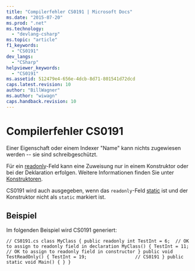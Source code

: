 ```yaml
---
title: "Compilerfehler CS0191 | Microsoft Docs"
ms.date: "2015-07-20"
ms.prod: ".net"
ms.technology: 
  - "devlang-csharp"
ms.topic: "article"
f1_keywords: 
  - "CS0191"
dev_langs: 
  - "CSharp"
helpviewer_keywords: 
  - "CS0191"
ms.assetid: 512479e4-656e-4dcb-8d71-801541d72dcd
caps.latest.revision: 10
author: "BillWagner"
ms.author: "wiwagn"
caps.handback.revision: 10
---
```

# Compilerfehler CS0191
Einer Eigenschaft oder einem Indexer "Name" kann nichts zugewiesen werden \-\- sie sind schreibgeschützt.  
  
 Für ein [readonly](../../csharp/language-reference/keywords/readonly.md)\-Feld kann eine Zuweisung nur in einem Konstruktor oder bei der Deklaration erfolgen. Weitere Informationen finden Sie unter [Konstruktoren](../../csharp/programming-guide/classes-and-structs/constructors.md).  
  
 CS0191 wird auch ausgegeben, wenn das `readonly`\-Feld [static](../../csharp/language-reference/keywords/static.md) ist und der Konstruktor nicht als `static` markiert ist.  
  
## Beispiel  
 Im folgenden Beispiel wird CS0191 generiert:  
  
```  
// CS0191.cs class MyClass { public readonly int TestInt = 6;  // OK to assign to readonly field in declaration MyClass() { TestInt = 11; // OK to assign to readonly field in constructor } public void TestReadOnly() { TestInt = 19;                  // CS0191 } public static void Main() { } }  
```